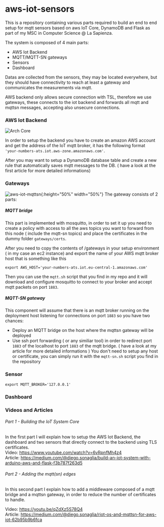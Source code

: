 # aws-iot-sensors
This is a repository containing various parts required to build an end to end setup for mqtt sensors based on aws IoT Core, DynamoDB and Flask as part of my MSC in Computer Science @ La Sapienza.

The system is composed of 4 main parts:
  - AWS Iot Backend
  - MQTT/MQTT-SN gateways
  - Sensors
  - Dashboard

Datas are collected from the sensors, they may be located everywhere, but they should have connectivity to reach at least a gateway and communicates the measurements via mqtt.

AWS backend only allows secure connection with TSL, therefore we use gateways, these connects to the iot backend and forwards all mqtt and mqttsn messages, accepting also unsecure connections.

### AWS Iot Backend
![Arch Core](https://di3go-article-images.s3.eu-central-1.amazonaws.com/uPic/aws-iot-core.png)<!-- .element style="height:400px" -->

In order to setup the backend you have to create an amazon AWS account and get the address of the IoT mqtt broker, it has the following format `'your-numbers-ats.iot.aws-zone.amazonaws.com'`.

After you may want to setup a DynamoDB database table and create a new rule that automatically saves mqtt messages to the DB. ( have a look at the first article for more detailed informations)



### Gateways
![aws-iot-mqttsn](https://di3go-article-images.s3.eu-central-1.amazonaws.com/uPic/aws-iot-mqttsn.png){:height="50%" width="50%"}
The gateway consists of 2 parts:
##### MQTT bridge
This part is implemented with mosquitto, in order to set it up you need to create a policy with access to all the aws topics you want to forward from this node ( include the mqtt-sn topics) and place the certificates in the dummy folder `gateways/certs`.

After you need to copy the contents of /gateways in your setup environment ( in my case an ec2 instance) and export the name of your AWS mqtt broker host that is something like this
```
export AWS_HOST='your-numbers-ats.iot.eu-central-1.amazonaws.com'

```
Then you can use the `mqtt.sh` script that you find in my repo and it will download and configure mosquitto to connect to your broker and accept mqtt packets on port `1883`.
##### MQTT-SN gateway
This component will assume that there is an mqtt broker running on the deployment host listening for connections on port `1883` so you have two chances:
- Deploy an MQTT bridge on the host where the mqttsn gateway will be deployed
- Use ssh port forwarding ( or any similiar tool) in order to redirect port `1883` of the localhost to port `1883` of the mqtt bridge. ( have a look at my article for more detailed informations )
You don't need to setup any host or certificate, you can simply run it with the `mqtt-sn.sh` script you find in the repository

### Sensor 
```
export MQTT_BROKER='127.0.0.1'
```

### Dashboard




### Videos and Articles
###### Part 1 - Building the IoT System Core
In the first part I will explain how to setup the AWS Iot Backend, the dashboard and two sensors that directly connect to the backend using TLS certificates.  
Video:  https://www.youtube.com/watch?v=6vRpnfMh4z4  
Article: https://medium.com/@diego.sonaglia/build-an-iot-system-with-arduino-aws-and-flask-f3b787f263d5   



###### Part 2 - Adding the mqtt(sn) edges
In this second part I explain how to  add a middleware composed of a mqtt bridge and a mqttsn gateway, in order to reduce the number of certificates to handle.

Video: https://youtu.be/qZdXz5S78Q4   
Article: https://medium.com/@diego.sonaglia/riot-os-and-mqttsn-for-aws-iot-62b95b9b6fca


